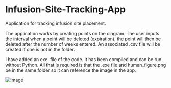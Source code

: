 # Infusion-Site-Tracking-App
Application for tracking infusion site placement.

The application works by creating points on the diagram. The user inputs the interval when a point will be deleted (expiration), the point will then be deleted after the number of weeks entered. An associated .csv file will be created if one is not in the folder. 

I have added an exe. file of the code. It has been compiled and can be run without Python. All that is required is that the .exe file and human_figure.png be in the same folder so it can reference the image in the app.

![image](https://github.com/chirokun/Infusion-Site-Tracking-App/assets/26699903/84374a28-b03b-477f-a02b-6f4f47ed1c54)

 
